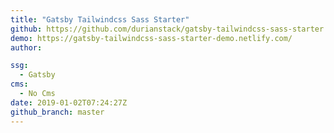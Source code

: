 ```yaml
---
title: "Gatsby Tailwindcss Sass Starter"
github: https://github.com/durianstack/gatsby-tailwindcss-sass-starter
demo: https://gatsby-tailwindcss-sass-starter-demo.netlify.com/
author: 

ssg:
  - Gatsby
cms:
  - No Cms
date: 2019-01-02T07:24:27Z
github_branch: master
---
```

